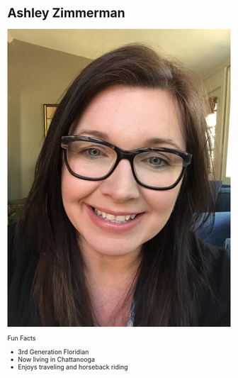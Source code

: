 # Ashley Zimmerman
![](img/6924.jpg)


Fun Facts
+ 3rd Generation Floridian
+ Now living in Chattanooga
+ Enjoys traveling and horseback riding
